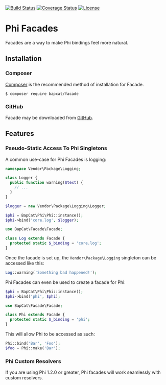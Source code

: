 [![Build Status](https://travis-ci.org/BapCat/Facade.svg?branch=1.0.1)](https://travis-ci.org/BapCat/Facade)
[![Coverage Status](https://coveralls.io/repos/BapCat/Facade/badge.svg?branch=1.0.1)](https://coveralls.io/r/BapCat/Facade?branch=1.0.1)
[![License](https://img.shields.io/packagist/l/BapCat/Facade.svg)](https://img.shields.io/packagist/l/BapCat/Facade.svg)

# Phi Facades

Facades are a way to make Phi bindings feel more natural.

## Installation

### Composer
[Composer](https://getcomposer.org/) is the recommended method of installation for Facade.

```
$ composer require bapcat/facade
```

### GitHub

Facade may be downloaded from [GitHub](https://github.com/BapCat/Facade/).

## Features

### Pseudo-Static Access To Phi Singletons

A common use-case for Phi Facades is logging:

```php
namespace Vendor\Package\Logging;

class Logger {
  public function warning($text) {
    // ...
  }
}
```

```php
$logger = new Vendor\Package\Logging\Logger;

$phi = BapCat\Phi\Phi::instance();
$phi->bind('core.log', $logger);
```

```php
use BapCat\Facade\Facade;

class Log extends Facade {
  protected static $_binding = 'core.log';
}
```

Once the facade is set up, the `Vendor\Package\Logging` singleton can be accessed like this:

```php
Log::warning('Something bad happened!');
```

Phi Facades can even be used to create a facade for Phi:

```php
$phi = BapCat\Phi\Phi::instance();
$phi->bind('phi', $phi);
```

```php
use BapCat\Facade\Facade;

class Phi extends Facade {
  protected static $_binding = 'phi';
}
```

This will allow Phi to be accessed as such:

```php
Phi::bind('Bar', 'Foo');
$foo = Phi::make('Bar');
```

### Phi Custom Resolvers
If you are using Phi 1.2.0 or greater, Phi facades will work seamlessly with custom resolvers.

